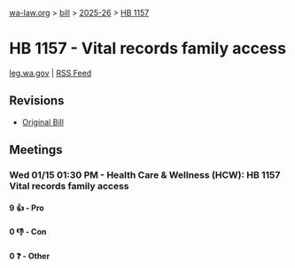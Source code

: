 [wa-law.org](/) > [bill](/bill/) > [2025-26](/bill/2025-26/) > [HB 1157](/bill/2025-26/hb/1157/)

# HB 1157 - Vital records family access
[leg.wa.gov](https://app.leg.wa.gov/billsummary?BillNumber=1157&Year=2025&Initiative=false) | [RSS Feed](./rss.xml)

## Revisions
* [Original Bill](1/)

## Meetings
### Wed 01/15 01:30 PM - Health Care & Wellness (HCW): HB 1157 Vital records family access
#### 9 👍 - Pro

#### 0 👎 - Con

#### 0 ❓ - Other
